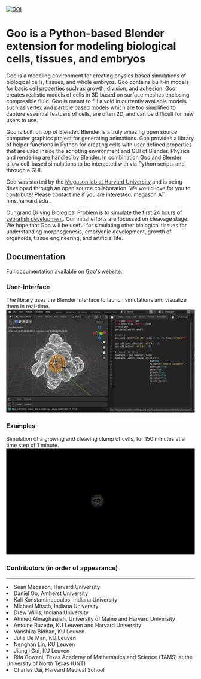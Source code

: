 [![DOI](https://zenodo.org/badge/551079563.svg)](https://zenodo.org/doi/10.5281/zenodo.10296202)


# Goo is a Python-based Blender extension for modeling biological cells, tissues, and embryos

Goo is a modeling environment for creating physics based simulations of biological cells, tissues, and whole embryos. Goo contains built-in models for basic cell properties such as growth, division, and adhesion. Goo creates realistic models of cells in 3D based on surface meshes enclosing compresible fluid. Goo is meant to fill a void in currently available models such as vertex and particle based models which are too simplified to capture essential featuers of cells, are often 2D, and can be difficult for new users to use.

Goo is built on top of Blender. Blender is a truly amazing open source computer graphics project for generating animations. Goo provides a library of helper functions in Python for creating cells with user defined properties that are used inside the scripting environment and GUI of Blender. Physics and rendering are handled by Blender. In combination Goo and Blender allow cell-based simulations to be interacted with via Python scripts and through a GUI.

Goo was started by the <a href="http://www.digitalfish.org">Megason lab at Harvard University</a> and is being developed through an open source collaboration. We would love for you to contribute! Please contact me if you are interested. megason AT hms.harvard.edu .

Our grand Driving Biological Problem is to simulate the first <a href= "https://www.youtube.com/watch?v=RQ6vkDr_Dec">24 hours of zebrafish development</a>. Our initial efforts are focussed on cleavage stage. We hope that Goo will be useful for simulating other biological tissues for understanding morphogenesis, embryonic development, growth of organoids, tissue engineering, and artificial life.

## Documentation
  Full documentation available on <a href="https://antoineruzette.github.io/goo_gallery/">Goo's website</a>. 

### User-interface

The library uses the Blender interface to launch simulations and visualize them in real-time.
![Goo UI](img/goo-GUI.png)

### Examples

Simulation of a growing and cleaving clump of cells, for 150 minutes at a time step of 1 minute.
![Division example](img/20240227_division_frame150_targetvolume300001-0150.gif)


### Contributors (in order of appearance)
___
<li>Sean Megason, Harvard University
<li>Daniel Oo, Amherst University
<li>Kali Konstantinopoulos, Indiana University
<li>Michael Mitsch, Indiana University
<li>Drew Willis, Indiana University
<li>Ahmed Almaghasilah, University of Maine and Harvard University
<li>Antoine Ruzette, KU Leuven and Harvard University
<li>Vanshika Bidhan, KU Leuven
<li>Julie De Man, KU Leuven
<li>Nenghan Lin, KU Leuven
<li>Jiangli Gui, KU Leuven
<li>Rifa Gowani, Texas Academy of Mathematics and Science (TAMS) at the University of North Texas (UNT)
<li>Charles Dai, Harvard Medical School</li>
